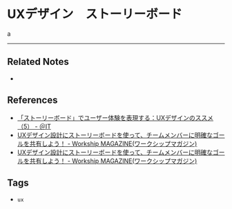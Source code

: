 # UXデザイン　ストーリーボード
a


---
## Related Notes
- 

## References
- [「ストーリーボード」でユーザー体験を表現する：UXデザインのススメ（5） - ＠IT](https://atmarkit.itmedia.co.jp/ait/articles/1305/27/news141.html)
- [UXデザイン設計にストーリーボードを使って、チームメンバーに明確なゴールを共有しよう！ - Workship MAGAZINE(ワークシップマガジン)](https://goworkship.com/magazine/storyboarding-ux-design/)
- [UXデザイン設計にストーリーボードを使って、チームメンバーに明確なゴールを共有しよう！ - Workship MAGAZINE(ワークシップマガジン)](https://goworkship.com/magazine/storyboarding-ux-design/)


## Tags
- `ux` 